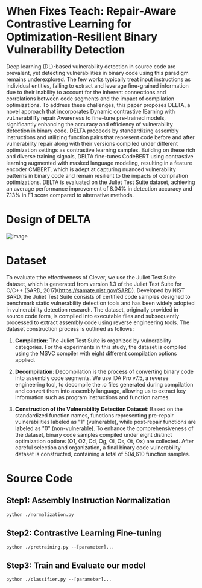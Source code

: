 # When Fixes Teach: Repair-Aware Contrastive Learning for Optimization-Resilient Binary Vulnerability Detection
Deep learning (DL)-based vulnerability detection in source code are prevalent, yet detecting vulnerabilities in binary code using this paradigm remains underexplored. The few works typically treat input instructions as individual entities, failing to extract and leverage fine-grained information due to their inability to account for the inherent connections and correlations between code segments and the impact of compilation optimizations. To address these challenges, this paper proposes DELTA, a novel approach that incorporates Dynamic contrastive lEarning with vuLnerabiliTy repair Awareness to fine-tune pre-trained models, significantly enhancing the accuracy and efficiency of vulnerability detection in binary code. DELTA proceeds by standardizing assembly instructions and utilizing function pairs that represent code before and after vulnerability repair along with their versions compiled under different optimization settings as contrastive learning samples. Building on these rich and diverse training signals, DELTA fine-tunes CodeBERT using contrastive learning augmented with masked language modeling, resulting in a feature encoder CMBERT, which is adept at capturing nuanced vulnerability patterns in binary code and remain resilient to the impacts of compilation optimizations. DELTA is evaluated on the Juliet Test Suite dataset, achieving an average performance improvement of 8.04% in detection accuracy and 7.13% in F1 score compared to alternative methods.
# Design of DELTA
![image](https://github.com/user-attachments/assets/e6ee17ed-5469-4200-a323-b71fec1a417b)
# Dataset
To evaluate tthe effectiveness of Clever, we use the Juliet Test Suite dataset, which is generated from version 1.3 of the Juliet Test Suite for C/C++ (SARD, 2017)(https://samate.nist.gov/SARD). Developed by NIST SARD, the Juliet Test Suite consists of certified code samples designed to benchmark static vulnerability detection tools and has been widely adopted in vulnerability detection research. The dataset, originally provided in source code form, is compiled into executable files and subsequently processed to extract assembly code using reverse engineering tools. The dataset construction process is outlined as follows:

1. **Compilation**: The Juliet Test Suite is organized by vulnerability categories. For the experiments in this study, the dataset is compiled using the MSVC compiler with eight different compilation options applied. 

2. **Decompilation**: Decompilation is the process of converting binary code into assembly code segments. We use IDA Pro v7.5, a reverse engineering tool, to decompile the .o files generated during compilation and convert them into assembly language, allowing us to extract key information such as program instructions and function names.

3. **Construction of the Vulnerability Detection Dataset**: Based on the standardized function names, functions representing pre-repair vulnerabilities labeled as "1" (vulnerable), while post-repair functions are labeled as "0" (non-vulnerable). To enhance the comprehensiveness of the dataset, binary code samples compiled under eight distinct optimization options (O1, O2, Od, Og, Oi, Os, Ot, Ox) are collected. After careful selection and organization, a final binary code vulnerability dataset is constructed, containing a total of 504,610 function samples.
# Source Code
## Step1: Assembly Instruction Normalization
```
python ./normalization.py
```
## Step2: Contrastive Learning Fine-tuning
```
python ./pretraining.py --[parameter]...
```
## Step3: Train and Evaluate our model
```
python ./classifier.py --[parameter]...
```

